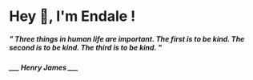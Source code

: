 <h1 title="head"> Hey 👋, I'm Endale !</h1>

**<h5><i>" Three things in human life are important. The first is to be kind. The second is to be kind. The third is to be kind. "</i></h5>**

*<b>___ Henry James ___</b>*
